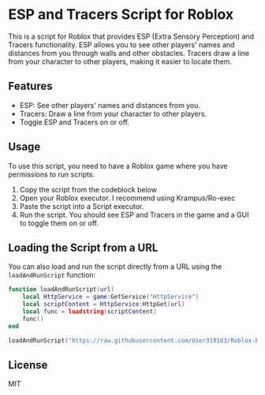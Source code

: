 # ESP and Tracers Script for Roblox

This is a script for Roblox that provides ESP (Extra Sensory Perception) and Tracers functionality. ESP allows you to see other players' names and distances from you through walls and other obstacles. Tracers draw a line from your character to other players, making it easier to locate them.

## Features

- ESP: See other players' names and distances from you.
- Tracers: Draw a line from your character to other players.
- Toggle ESP and Tracers on or off.

## Usage

To use this script, you need to have a Roblox game where you have permissions to run scripts. 

1. Copy the script from the codeblock below
2. Open your Roblox executor. I recommend using Krampus/Ro-exec
3. Paste the script into a Script executor.
3. Run the script. You should see ESP and Tracers in the game and a GUI to toggle them on or off.

## Loading the Script from a URL

You can also load and run the script directly from a URL using the `loadAndRunScript` function:

```lua
function loadAndRunScript(url)
    local HttpService = game:GetService("HttpService")
    local scriptContent = HttpService:HttpGet(url)
    local func = loadstring(scriptContent)
    func()
end

loadAndRunScript("https://raw.githubusercontent.com/User319183/Roblox-ESP-and-Tracers/main/obfuscated.lua")
```

## License

MIT
